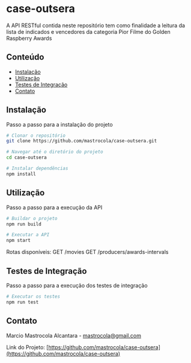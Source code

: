 # case-outsera

A API RESTful contida neste repositório tem como finalidade a leitura da lista de indicados e vencedores da categoria Pior Filme do Golden Raspberry Awards

## Conteúdo

- [Instalação](#installation)
- [Utilização](#usage)
- [Testes de Integração](#tests)
- [Contato](#contact)

## Instalação

Passo a passo para a instalação do projeto

```bash
# Clonar o repositório
git clone https://github.com/mastrocola/case-outsera.git

# Navegar até o diretório do projeto
cd case-outsera

# Instalar dependências
npm install
```

## Utilização

Passo a passo para a execução da API

```bash
# Buildar o projeto
npm run build

# Executar a API
npm start
```

Rotas disponíveis:
  GET /movies
  GET /producers/awards-intervals

## Testes de Integração

Passo a passo para a execução dos testes de integração

```bash
# Executar os testes
npm run test
```

## Contato

Marcio Mastrocola Alcantara - [mastrocola@gmail.com](mailto:mastrocola@gmail.com)

Link do Projeto: [https://github.com/mastrocola/case-outsera](https://github.com/mastrocola/case-outsera)